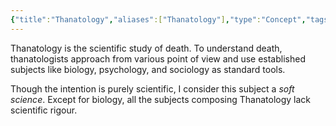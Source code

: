 ```yaml
---
{"title":"Thanatology","aliases":["Thanatology"],"type":"Concept","tags":["subject"],"created":"2023-04-01T14:28:40+06:00","updated":"2023-04-01T14:39:57+06:00","dg-note-icon":2,"dg-publish":true,"dg-path":"Entities/Concepts/Subject/Thanatology.md","permalink":"/entities/concepts/subject/thanatology/","dgPassFrontmatter":true,"noteIcon":2}
---
```


Thanatology is the scientific study of death. To understand death, thanatologists approach from various point of view and use established subjects like biology, psychology, and sociology as standard tools.

Though the intention is purely scientific, I consider this subject a *soft science*. Except for biology, all the subjects composing Thanatology lack scientific rigour.